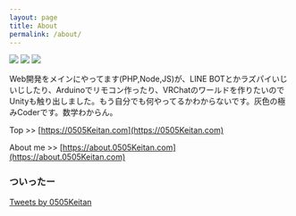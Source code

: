 ```yaml
---
layout: page
title: About
permalink: /about/
---
```


![](https://img.shields.io/badge/dynamic/json.svg?label=place&colorB=24bd4d&query=$.place&uri=https://0505keitan.com/docs/profile.json)
![](https://img.shields.io/badge/dynamic/json.svg?label=username&colorB=24bd4d&query=$.username&uri=https://0505keitan.com/docs/profile.json)
[![](https://img.shields.io/badge/dynamic/json.svg?label=フォロー&colorB=1da1f2&query=$.username&uri=https://0505keitan.com/docs/profile.json&logo=Twitter)](https://twitter.com/intent/follow?screen_name=0505Keitan)

Web開発をメインにやってます(PHP,Node,JS)が、LINE BOTとかラズパイいじいじしたり、Arduinoでリモコン作ったり、VRChatのワールドを作りたいのでUnityも触り出しました。もう自分でも何やってるかわからないです。灰色の極みCoderです。数学わからん。

Top >> [https://0505Keitan.com](https://0505Keitan.com)

About me >> [https://about.0505Keitan.com](https://about.0505Keitan.com)

### ついったー
<a class="twitter-timeline" data-width="600" data-height="500" data-theme="light" href="https://twitter.com/0505Keitan?ref_src=twsrc%5Etfw">Tweets by 0505Keitan</a>
<script async src="https://platform.twitter.com/widgets.js" charset="utf-8"></script>